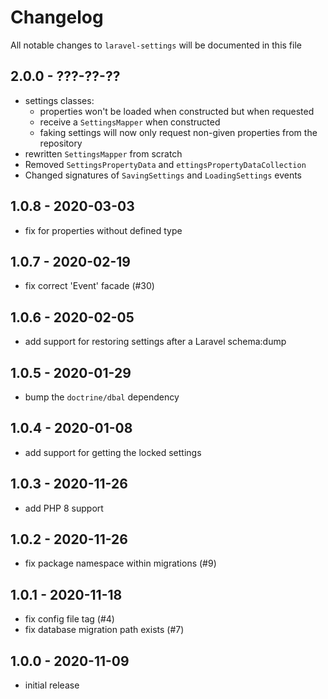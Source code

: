 # Changelog

All notable changes to `laravel-settings` will be documented in this file

## 2.0.0 - ???-??-??

- settings classes:
    - properties won't be loaded when constructed but when requested
    - receive a `SettingsMapper` when constructed
    - faking settings will now only request non-given properties from the repository
- rewritten `SettingsMapper` from scratch
- Removed `SettingsPropertyData` and `ettingsPropertyDataCollection`
- Changed signatures of `SavingSettings` and `LoadingSettings` events

## 1.0.8 - 2020-03-03

- fix for properties without defined type

## 1.0.7 - 2020-02-19

- fix correct 'Event' facade (#30)

## 1.0.6 - 2020-02-05

- add support for restoring settings after a Laravel schema:dump

## 1.0.5 - 2020-01-29

- bump the `doctrine/dbal` dependency

## 1.0.4 - 2020-01-08

- add support for getting the locked settings

## 1.0.3 - 2020-11-26

- add PHP 8 support

## 1.0.2 - 2020-11-26

- fix package namespace within migrations (#9)

## 1.0.1 - 2020-11-18

- fix config file tag (#4)
- fix database migration path exists (#7)

## 1.0.0 - 2020-11-09

- initial release

